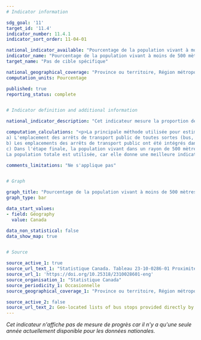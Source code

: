 ```yaml
---
# Indicator information

sdg_goal: '11'
target_id: '11.4'
indicator_number: 11.4.1
indicator_sort_order: 11-04-01

national_indicator_available: "Pourcentage de la population vivant à moins de 500 mètres d'un accès au transport en commun"
indicator_name: "Pourcentage de la population vivant à moins de 500 mètres d'un accès au transport en commun"
target_name: "Pas de cible spécifique"

national_geographical_coverage: "Province ou territoire, Région métropolitaine de recensement, Partie de région métropolitaine de recensement" 
computation_units: Pourcentage

published: true
reporting_status: complete


# Indicator definition and additional information

national_indicator_description: "Cet indicateur mesure la proportion de la population d'une unité géographique vivant à moins de 500 mètres d'un accès au transport en commun." 

computation_calculations: "<p>La principale méthode utilisée pour estimer le pourcentage de Canadiens vivant dans un rayon de 500 mètres d'un point d'accès au transport en commun est la suivante : <br><br>
a) L'emplacement des arrêts de transport public de toutes sortes (bus, trolley, rail de surface et métro) a été obtenu à partir des sites web des villes ou acquis auprès des autorités locales de transport. Une couverture presque complète a été obtenue pour les municipalités composant les 35 villes métropolitaines.<br><br>
b) Les emplacements des arrêts de transport public ont été intégrés dans les bases de données géographiques de Statistique Canada contenant les chiffres de population pour les blocs de diffusion du recensement de 2016. Tous les blocs de diffusion situés dans un rayon de 500 mètres d'un arrêt de transport en commun ont été sélectionnés et additionnés pour la municipalité. Une distance en ligne droite n'est parfois pas l'itinéraire le plus direct, mais elle est appliquée de manière cohérente pour faciliter la comparaison entre les villes. Cette approche produit une légère surestimation.<br><br>
c) Dans l'étape finale, la population vivant dans un rayon de 500 mètres est divisée par la population totale de la ville métropolitaine entière.
La population totale est utilisée, car elle donne une meilleure indication du nombre réel de personnes en interaction sociale et économique dans l'espace de la zone métropolitaine, et donc potentiellement utilisatrices des transports publics.</p>"

comments_limitations: "Ne s'applique pas"


# Graph 

graph_title: "Pourcentage de la population vivant à moins de 500 mètres d'un accès au transport en commun"
graph_type: bar

data_start_values:
- field: Géography
  value: Canada

data_non_statistical: false
data_show_map: true


# Source

source_active_1: true
source_url_text_1: "Statistique Canada. Tableau 23-10-0286-01 Proximité au transport en commun dans les villes métropolitaines cannadiennes, et des données reliées"
source_url_1: 'https://doi.org/10.25318/2310028601-eng'
source_organisation_1: "Statistique Canada"
source_periodicity_1: Occasionnelle
source_geographical_coverage_1: "Province ou territoire, Région métropolitaine de recensement, Partie de région métropolitaine de recensement"

source_active_2: false
source_url_text_2: Geo-located lists of bus stops provided directly by the municipalities or available on their Open Data website during fall 2019.
---
```

<i>Cet indicateur n'affiche pas de mesure de progrès car il n'y a qu'une seule année actuellement disponible pour les données nationales.</i>